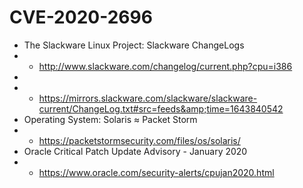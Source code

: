 # CVE-2020-2696
* The Slackware Linux Project: Slackware ChangeLogs
* * http://www.slackware.com/changelog/current.php?cpu=i386
* 
* * https://mirrors.slackware.com/slackware/slackware-current/ChangeLog.txt#src=feeds&amp;time=1643840542
* Operating System: Solaris ≈ Packet Storm
* * https://packetstormsecurity.com/files/os/solaris/
* Oracle Critical Patch Update Advisory - January 2020
* * https://www.oracle.com/security-alerts/cpujan2020.html

